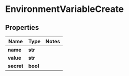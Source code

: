 # EnvironmentVariableCreate

## Properties
Name | Type | Notes
------------ | ------------- | -------------
**name** | **str** | 
**value** | **str** | 
**secret** | **bool** | 


